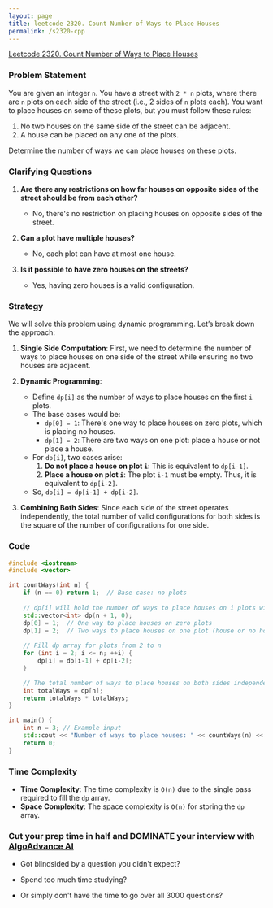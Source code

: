 ```yaml
---
layout: page
title: leetcode 2320. Count Number of Ways to Place Houses
permalink: /s2320-cpp
---
```

[Leetcode 2320. Count Number of Ways to Place Houses](https://algoadvance.github.io/algoadvance/l2320)
### Problem Statement

You are given an integer `n`. You have a street with `2 * n` plots, where there are `n` plots on each side of the street (i.e., 2 sides of `n` plots each). You want to place houses on some of these plots, but you must follow these rules:
1. No two houses on the same side of the street can be adjacent.
2. A house can be placed on any one of the plots.

Determine the number of ways we can place houses on these plots.

### Clarifying Questions

1. **Are there any restrictions on how far houses on opposite sides of the street should be from each other?**
   - No, there's no restriction on placing houses on opposite sides of the street.

2. **Can a plot have multiple houses?**
   - No, each plot can have at most one house.

3. **Is it possible to have zero houses on the streets?**
   - Yes, having zero houses is a valid configuration.

### Strategy

We will solve this problem using dynamic programming. Let’s break down the approach:

1. **Single Side Computation**: First, we need to determine the number of ways to place houses on one side of the street while ensuring no two houses are adjacent.

2. **Dynamic Programming**:
   - Define `dp[i]` as the number of ways to place houses on the first `i` plots.
   - The base cases would be:
     - `dp[0] = 1`: There's one way to place houses on zero plots, which is placing no houses.
     - `dp[1] = 2`: There are two ways on one plot: place a house or not place a house.
   - For `dp[i]`, two cases arise:
     1. **Do not place a house on plot `i`**: This is equivalent to `dp[i-1]`.
     2. **Place a house on plot `i`**: The plot `i-1` must be empty. Thus, it is equivalent to `dp[i-2]`.
   - So, `dp[i] = dp[i-1] + dp[i-2]`.

3. **Combining Both Sides**: Since each side of the street operates independently, the total number of valid configurations for both sides is the square of the number of configurations for one side.

### Code

```cpp
#include <iostream>
#include <vector>

int countWays(int n) {
    if (n == 0) return 1;  // Base case: no plots
    
    // dp[i] will hold the number of ways to place houses on i plots with no adjacent houses
    std::vector<int> dp(n + 1, 0);
    dp[0] = 1;  // One way to place houses on zero plots
    dp[1] = 2;  // Two ways to place houses on one plot (house or no house)
    
    // Fill dp array for plots from 2 to n
    for (int i = 2; i <= n; ++i) {
        dp[i] = dp[i-1] + dp[i-2];
    }

    // The total number of ways to place houses on both sides independently
    int totalWays = dp[n];
    return totalWays * totalWays;
}

int main() {
    int n = 3; // Example input
    std::cout << "Number of ways to place houses: " << countWays(n) << std::endl;
    return 0;
}
```

### Time Complexity

- **Time Complexity**: The time complexity is `O(n)` due to the single pass required to fill the `dp` array.
- **Space Complexity**: The space complexity is `O(n)` for storing the `dp` array.


### Cut your prep time in half and DOMINATE your interview with [AlgoAdvance AI](https://algoAdvance.com)

- Got blindsided by a question you didn't expect?

- Spend too much time studying?

- Or simply don't have the time to go over all 3000 questions?

